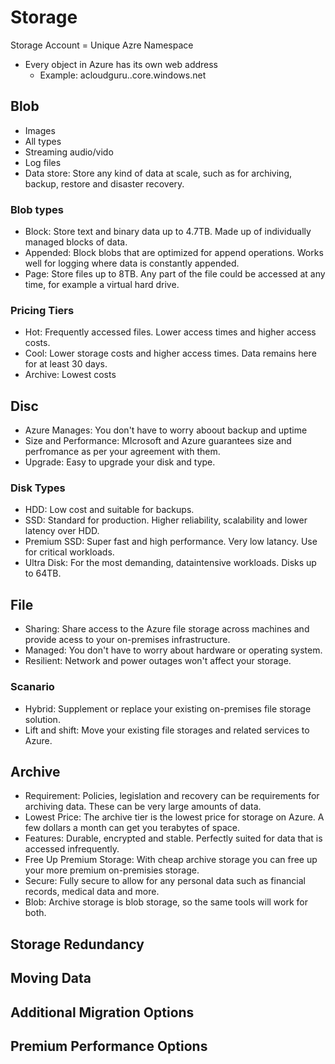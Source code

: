 # Storage
Storage Account = Unique Azre Namespace

- Every object in Azure has its own web address
  - Example: acloudguru.<storage-type>.core.windows.net
  
## Blob
- Images
- All types
- Streaming audio/vido
- Log files
- Data store: Store any kind of data at scale, such as for archiving, backup, restore and disaster recovery.

### Blob types
- Block: Store text and binary data up to 4.7TB. Made up of individually managed blocks of data.
- Appended: Block blobs that are optimized for append operations. Works well for logging where data is constantly appended.
- Page: Store files up to 8TB. Any part of the file could be accessed at any time, for example a virtual hard drive.

### Pricing Tiers
- Hot: Frequently accessed files. Lower access times and higher access costs.
- Cool: Lower storage costs and higher access times. Data remains here for at least 30 days.
- Archive: Lowest costs

## Disc
- Azure Manages: You don't have to worry aboout backup and uptime
- Size and Performance: MIcrosoft and Azure guarantees size and perfromance as per your agreement with them.
- Upgrade: Easy to upgrade your disk and type.

### Disk Types
- HDD: Low cost and suitable for backups.
- SSD: Standard for production. Higher reliability, scalability and lower latency over HDD.
- Premium SSD: Super fast and high performance. Very low latancy. Use for critical workloads.
- Ultra Disk: For the most demanding, dataintensive workloads. Disks up to 64TB.

## File
- Sharing: Share access to the Azure file storage across machines and provide acess to your on-premises infrastructure.
- Managed: You don't have to worry about hardware or operating system.
- Resilient: Network and power outages won't affect your storage.

### Scanario
- Hybrid: Supplement or replace your existing on-premises file storage solution.
- Lift and shift: Move your existing file storages and related services to Azure.

## Archive
- Requirement: Policies, legislation and recovery can be requirements for archiving data. These can be very large amounts of data.
- Lowest Price: The archive tier is the lowest price for storage on Azure. A few dollars a month can get you terabytes of space.
- Features: Durable, encrypted and stable. Perfectly suited for data that is accessed infrequently.
- Free Up Premium Storage: With cheap archive storage you can free up your more premium on-premisies storage.
- Secure: Fully secure to allow for any personal data such as financial records, medical data and more.
- Blob: Archive storage is blob storage, so the same tools will work for both.

## Storage Redundancy

## Moving Data

## Additional Migration Options

## Premium Performance Options
